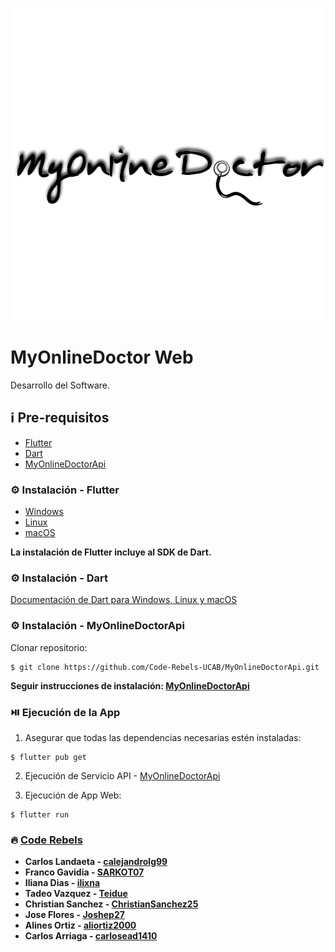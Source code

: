 <p align='center'>
    <img src='./assets/MyOnlineDoctor.png'>
</p>

# MyOnlineDoctor Web

Desarrollo del Software.

## ℹ️ Pre-requisitos

- [Flutter](https://flutter.dev/)
- [Dart](https://dart.dev/)
- [MyOnlineDoctorApi](https://github.com/Code-Rebels-UCAB/MyOnlineDoctorApi)

### ⚙️ Instalación - Flutter

- [Windows](https://docs.flutter.dev/get-started/install/windows)
- [Linux](https://docs.flutter.dev/get-started/install/linux)
- [macOS](https://docs.flutter.dev/get-started/install/macos)

**La instalación de Flutter incluye al SDK de Dart.**

### ⚙️ Instalación - Dart

[Documentación de Dart para Windows, Linux y macOS](https://dart.dev/get-dart)

### ⚙️ Instalación - MyOnlineDoctorApi

Clonar repositorio:

```
$ git clone https://github.com/Code-Rebels-UCAB/MyOnlineDoctorApi.git
```

**Seguir instrucciones de instalación: [MyOnlineDoctorApi](https://github.com/Code-Rebels-UCAB/MyOnlineDoctorApi)**

### ⏯️ Ejecución de la App

1. Asegurar que todas las dependencias necesarias estén instaladas:

```
$ flutter pub get
```

2. Ejecución de Servicio API - [MyOnlineDoctorApi](https://github.com/Code-Rebels-UCAB/MyOnlineDoctorApi)

3. Ejecución de App Web:

```
$ flutter run
```

### 🔥 [Code Rebels](https://github.com/Code-Rebels-UCAB)

- **Carlos Landaeta - [calejandrolg99](https://github.com/calejandrolg99)**
- **Franco Gavidia - [SARKOT07](https://github.com/SARKOT07)**
- **Iliana Dias - [ilixna](https://github.com/ilixna)**
- **Tadeo Vazquez - [Teidue](https://github.com/Teidue)**
- **Christian Sanchez - [ChristianSanchez25](https://github.com/ChristianSanchez25)**
- **Jose Flores - [Joshep27](https://github.com/Joshep27)**
- **Alines Ortiz - [aliortiz2000](https://github.com/aliortiz2000)**
- **Carlos Arriaga - [carlosead1410](https://github.com/carlosead1410)**
